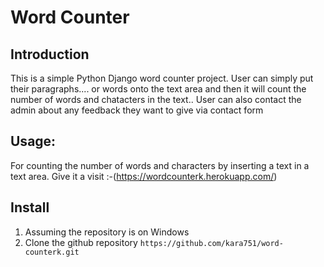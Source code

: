 # Word Counter
## Introduction
This is a simple Python Django word counter project. User can simply put their paragraphs.... or words onto the text area and then it will count the number of words and chatacters in the text.. User can also contact the admin about any feedback they want to give via contact form    
## Usage:
For counting the number of words and characters by inserting a text in a text area. Give it a visit :-(https://wordcounterk.herokuapp.com/)
## Install
1. Assuming the repository is on Windows
2. Clone the github repository
```https://github.com/kara751/word-counterk.git``` 
